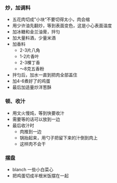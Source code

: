 ### 炒，加调料
- 五花肉切成”小块“不要切得太小，肉会缩
- 用少许油先翻炒，等到表面变色，这是小心表面温度
- 加冰糖和金兰油膏，拌匀
- 加大量料酒，少量米酒
- 加香料
	- 2-3片八角
	- 1-2片香叶
	- 2-3棵丁香
	- ～8克五香粉
- 拌匀后，加水一直到把肉全部盖住
- 加4-6煮好了的鸡蛋
- 最后加适量炒洋葱酥
### 顿、收汁
- 用文火慢炖，等到快要收汁
- 需要等的话可以放到一边
- 最后收汁时
	- 肉推到一边
	- 锅抬起来，用勺子把留下来的汁倒到肉上
	- 这样肉不会干
### 摆盘
- blanch 一些小白菜心
- 把鸡蛋切成半根米饭摆在一起